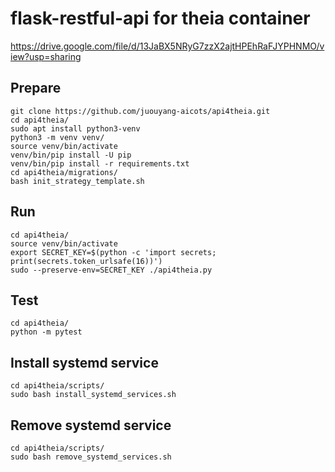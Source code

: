# flask-restful-api for theia container

https://drive.google.com/file/d/13JaBX5NRyG7zzX2ajtHPEhRaFJYPHNMO/view?usp=sharing

## Prepare

```
git clone https://github.com/juouyang-aicots/api4theia.git
cd api4theia/
sudo apt install python3-venv
python3 -m venv venv/
source venv/bin/activate
venv/bin/pip install -U pip
venv/bin/pip install -r requirements.txt
cd api4theia/migrations/
bash init_strategy_template.sh
```


## Run

```
cd api4theia/
source venv/bin/activate
export SECRET_KEY=$(python -c 'import secrets; print(secrets.token_urlsafe(16))')
sudo --preserve-env=SECRET_KEY ./api4theia.py
```


## Test

```
cd api4theia/
python -m pytest
```


## Install systemd service

```
cd api4theia/scripts/
sudo bash install_systemd_services.sh
```


## Remove systemd service

```
cd api4theia/scripts/
sudo bash remove_systemd_services.sh
```
